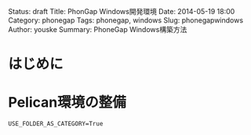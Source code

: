 Status: draft
Title: PhonGap Windows開発環境
Date: 2014-05-19 18:00
Category: phonegap
Tags: phonegap, windows
Slug: phonegapwindows
Author: youske
Summary: PhoneGap Windows構築方法

# はじめに


# Pelican環境の整備


    USE_FOLDER_AS_CATEGORY=True
